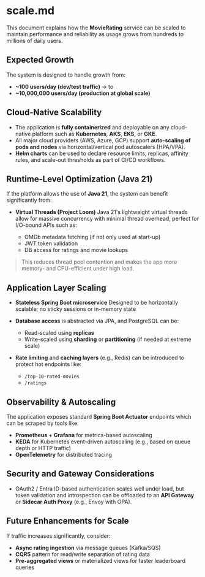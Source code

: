 # scale.md

This document explains how the **MovieRating** service can be scaled to maintain performance and reliability as usage grows from hundreds to millions of daily users.

## Expected Growth

The system is designed to handle growth from:

* **\~100 users/day (dev/test traffic)**
  → to
* **\~10,000,000 users/day (production at global scale)**

## Cloud-Native Scalability

* The application is **fully containerized** and deployable on any cloud-native platform such as **Kubernetes**, **AKS**, **EKS**, or **GKE**.
* All major cloud providers (AWS, Azure, GCP) support **auto-scaling of pods and nodes** via horizontal/vertical pod autoscalers (HPA/VPA).
* **Helm charts** can be used to declare resource limits, replicas, affinity rules, and scale-out thresholds as part of CI/CD workflows.

## Runtime-Level Optimization (Java 21)

If the platform allows the use of **Java 21**, the system can benefit significantly from:

* **Virtual Threads (Project Loom)**
  Java 21's lightweight virtual threads allow for massive concurrency with minimal thread overhead, perfect for I/O-bound APIs such as:

    * OMDb metadata fetching (if not only used at start-up)
    * JWT token validation
    * DB access for ratings and movie lookups

> This reduces thread pool contention and makes the app more memory- and CPU-efficient under high load.

## Application Layer Scaling

* **Stateless Spring Boot microservice**
  Designed to be horizontally scalable; no sticky sessions or in-memory state

* **Database access** is abstracted via JPA, and PostgreSQL can be:

    * Read-scaled using **replicas**
    * Write-scaled using **sharding** or **partitioning** (if needed at extreme scale)

* **Rate limiting** and **caching layers** (e.g., Redis) can be introduced to protect hot endpoints like:

    * `/top-10-rated-movies`
    * `/ratings`

## Observability & Autoscaling

The application exposes standard **Spring Boot Actuator** endpoints which can be scraped by tools like:

* **Prometheus** + **Grafana** for metrics-based autoscaling
* **KEDA** for Kubernetes event-driven autoscaling (e.g., based on queue depth or HTTP traffic)
* **OpenTelemetry** for distributed tracing

## Security and Gateway Considerations

* OAuth2 / Entra ID-based authentication scales well under load, but token validation and introspection can be offloaded to an **API Gateway** or **Sidecar Auth Proxy** (e.g., Envoy with OPA).

## Future Enhancements for Scale

If traffic increases significantly, consider:

* **Async rating ingestion** via message queues (Kafka/SQS)
* **CQRS** pattern for read/write separation of rating data
* **Pre-aggregated views** or materialized views for faster leaderboard queries

